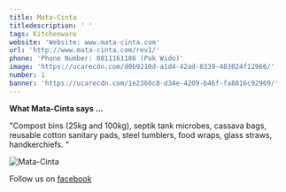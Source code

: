 ```yaml
---
title: Mata-Cinta
titledescription: ' '
tags: Kitchenware
website: 'Website: www.mata-cinta.com'
url: 'http://www.mata-cinta.com/rev1/'
phone: 'Phone Number: 0811161186 (Pak Wido)'
image: 'https://ucarecdn.com/d0b9210d-a1d4-42ad-8339-483024f12966/'
number: 1
banner: 'https://ucarecdn.com/1e2360c8-d34e-4209-b46f-fa8816c92969/'
---
```

**What Mata-Cinta says ...**

"Compost bins (25kg and 100kg), septik tank microbes, cassava bags,
 reusable cotton sanitary pads, steel tumblers, food wraps, glass straws,
 handkerchiefs. "

![Mata-Cinta](https://ucarecdn.com/27f61a23-384c-4768-8a30-7066d3d0d51f/ "Mata-Cinta")

Follow us on [facebook](https://www.facebook.com/matacinta.id/)
